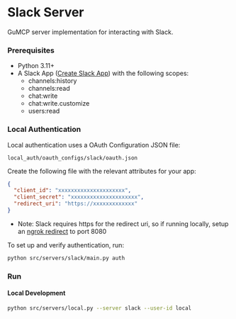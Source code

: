 # Slack Server

GuMCP server implementation for interacting with Slack.

### Prerequisites

- Python 3.11+
- A Slack App ([Create Slack App](https://api.slack.com/quickstart#creating)) with the following scopes:
  - channels:history
  - channels:read
  - chat:write
  - chat:write.customize
  - users:read

### Local Authentication

Local authentication uses a OAuth Configuration JSON file:

```
local_auth/oauth_configs/slack/oauth.json
```

Create the following file with the relevant attributes for your app:

```json
{
  "client_id": "xxxxxxxxxxxxxxxxxxxxx",
  "client_secret": "xxxxxxxxxxxxxxxxxxxxx",
  "redirect_uri": "https://xxxxxxxxxxxxx"
}
```

- Note: Slack requires https for the redirect uri, so if running locally, setup an [ngrok redirect](https://ngrok.com/docs/universal-gateway/http/) to port 8080

To set up and verify authentication, run:

```bash
python src/servers/slack/main.py auth
```

### Run

#### Local Development

```bash
python src/servers/local.py --server slack --user-id local
```

